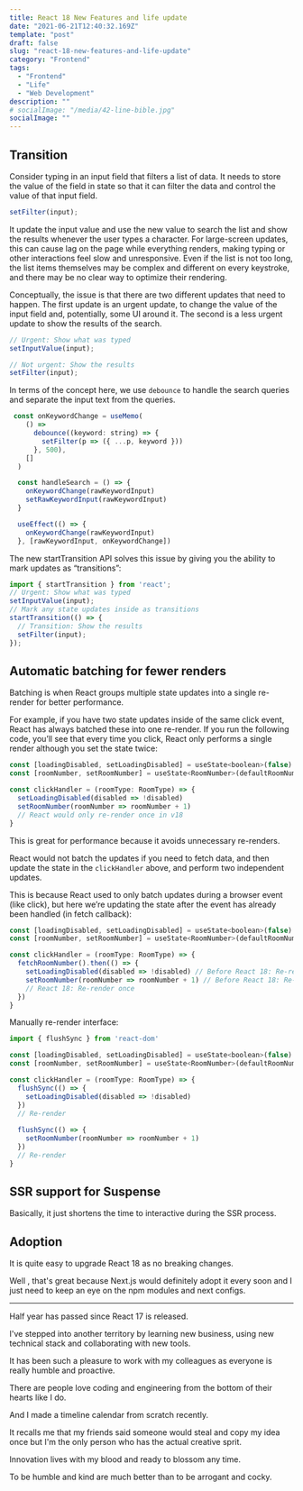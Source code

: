 ```yaml
---
title: React 18 New Features and life update
date: "2021-06-21T12:40:32.169Z"
template: "post"
draft: false
slug: "react-18-new-features-and-life-update"
category: "Frontend"
tags:
  - "Frontend"
  - "Life"
  - "Web Development"
description: ""
# socialImage: "/media/42-line-bible.jpg"
socialImage: ""
---
```



## Transition
Consider typing in an input field that filters a list of data. It needs to store the value of the field in state so that it can filter the data and control the value of that input field.

```JavaScript
setFilter(input);
```

It update the input value and use the new value to search the list and show the results whenever the user types a character. For large-screen updates, this can cause lag on the page while everything renders, making typing or other interactions feel slow and unresponsive. Even if the list is not too long, the list items themselves may be complex and different on every keystroke, and there may be no clear way to optimize their rendering.

Conceptually, the issue is that there are two different updates that need to happen. The first update is an urgent update, to change the value of the input field and, potentially, some UI around it. The second is a less urgent update to show the results of the search.

```JavaScript
// Urgent: Show what was typed
setInputValue(input);

// Not urgent: Show the results
setFilter(input);
```

In terms of the concept here, we use `debounce` to handle the search queries and separate the input text from the queries.

```JavaScript
 const onKeywordChange = useMemo(
    () =>
      debounce((keyword: string) => {
        setFilter(p => ({ ...p, keyword }))
      }, 500),
    []
  )

  const handleSearch = () => {
    onKeywordChange(rawKeywordInput)
    setRawKeywordInput(rawKeywordInput)
  }

  useEffect(() => {
    onKeywordChange(rawKeywordInput)
  }, [rawKeywordInput, onKeywordChange])
```

The new startTransition API solves this issue by giving you the ability to mark updates as “transitions”:

```JavaScript
import { startTransition } from 'react';
// Urgent: Show what was typed
setInputValue(input);
// Mark any state updates inside as transitions
startTransition(() => {
  // Transition: Show the results
  setFilter(input);
});
```

## Automatic batching for fewer renders

Batching is when React groups multiple state updates into a single re-render for better performance.

For example, if you have two state updates inside of the same click event, React has always batched these into one re-render. If you run the following code, you’ll see that every time you click, React only performs a single render although you set the state twice:

```JavaScript
const [loadingDisabled, setLoadingDisabled] = useState<boolean>(false)
const [roomNumber, setRoomNumber] = useState<RoomNumber>(defaultRoomNumber)

const clickHandler = (roomType: RoomType) => {
  setLoadingDisabled(disabled => !disabled)
  setRoomNumber(roomNumber => roomNumber + 1)
  // React would only re-render once in v18
}
```

This is great for performance because it avoids unnecessary re-renders.

React would not batch the updates if you need to fetch data, and then update the state in the `clickHandler` above, and perform two independent updates.

This is because React used to only batch updates during a browser event (like click), but here we’re updating the state after the event has already been handled (in fetch callback):

```JavaScript
const [loadingDisabled, setLoadingDisabled] = useState<boolean>(false)
const [roomNumber, setRoomNumber] = useState<RoomNumber>(defaultRoomNumber)

const clickHandler = (roomType: RoomType) => {
  fetchRoomNumber().then(() => {
    setLoadingDisabled(disabled => !disabled) // Before React 18: Re-render
    setRoomNumber(roomNumber => roomNumber + 1) // Before React 18: Re-render
    // React 18: Re-render once
  })
}
```

Manually re-render interface:

```JavaScript
import { flushSync } from 'react-dom'

const [loadingDisabled, setLoadingDisabled] = useState<boolean>(false)
const [roomNumber, setRoomNumber] = useState<RoomNumber>(defaultRoomNumber)

const clickHandler = (roomType: RoomType) => {
  flushSync(() => {
    setLoadingDisabled(disabled => !disabled)
  })
  // Re-render
  
  flushSync(() => {
    setRoomNumber(roomNumber => roomNumber + 1)
  })
  // Re-render
}
```

## SSR support for Suspense

Basically, it just shortens the time to interactive during the SSR process.


## Adoption

It is quite easy to upgrade React 18 as no breaking changes.

Well , that's great because Next.js would definitely adopt it every soon and I just need to keep an eye on the npm modules and next configs.

--- 

Half year has passed since React 17 is released.

I've stepped into another territory by learning new business, using new technical stack and collaborating with new tools.

It has been such a pleasure to work with my colleagues as everyone is really humble and proactive.

There are people love coding and engineering from the bottom of their hearts like I do.

And I made a timeline calendar from scratch recently.

It recalls me that my friends said someone would steal and copy my idea once but I'm the only person who has the actual creative sprit.

Innovation lives with my blood and ready to blossom any time.

To be humble and kind are much better than to be arrogant and cocky.



